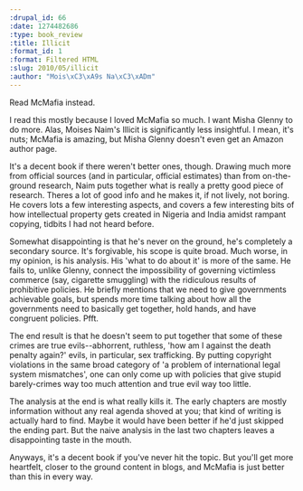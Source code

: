 ```yaml
--- 
:drupal_id: 66
:date: 1274482686
:type: book_review
:title: Illicit
:format_id: 1
:format: Filtered HTML
:slug: 2010/05/illicit
:author: "Mois\xC3\xA9s Na\xC3\xADm"
---
```

Read McMafia instead.

I read this mostly because I loved McMafia so much.  I want Misha Glenny to do more.  Alas, Moises Naim's Illicit is significantly less insightful.  I mean, it's nuts; McMafia is amazing, but Misha Glenny doesn't even get an Amazon author page.

It's a decent book if there weren't better ones, though.  Drawing much more from official sources (and in particular, official estimates) than from on-the-ground research, Naim puts together what is really a pretty good piece of research.  Theres a lot of good info and he makes it, if not lively, not boring.  He covers lots a few interesting aspects, and covers a few interesting bits of how intellectual property gets created in Nigeria and India amidst rampant copying, tidbits I had not heard before.

Somewhat disappointing is that he's never on the ground, he's completely a secondary source.  It's forgivable, his scope is quite broad.  Much worse, in my opinion, is his analysis.  His 'what to do about it' is more of the same.  He fails to, unlike Glenny, connect the impossibility of governing victimless commerce (say, cigarette smuggling) with the ridiculous results of prohibitive policies.  He briefly mentions that we need to give governments achievable goals, but spends more time talking about how all the governments need to basically get together, hold hands, and have congruent policies.  Pfft.

The end result is that he doesn't seem to put together that some of these crimes are true evils--abhorrent, ruthless, 'how am I against the death penalty again?' evils, in particular, sex trafficking.  By putting copyright violations in the same broad category of 'a problem of international legal system mismatches', one can only come up with policies that give stupid barely-crimes way too much attention and true evil way too little.

The analysis at the end is what really kills it.  The early chapters are mostly information without any real agenda shoved at you; that kind of writing is actually hard to find.  Maybe it would have been better if he'd just skipped the ending part.  But the naive analysis in the last two chapters leaves a disappointing taste in the mouth.

Anyways, it's a decent book if you've never hit the topic.  But you'll get more heartfelt, closer to the ground content in blogs, and McMafia is just better than this in every way.
